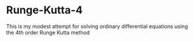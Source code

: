 # Runge-Kutta-4
This is my modest attempt for solving ordinary differential equations using the 4th order Runge Kutta method
